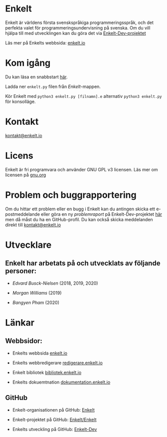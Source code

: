 # Enkelt
Enkelt är världens första svenskspråkiga programmeringsspråk, och det perfekta valet för programmeringsundervisning på svenska. Om du vill hjälpa till med utvecklingen kan du göra det via [Enkelt-Dev-projektet](https://github.com/Enkelt/Enkelt-Dev)

Läs mer på Enkelts webbsida: [enkelt.io](https://enkelt.io)

# Kom igång
Du kan läsa en snabbstart [här](https://enkelt.io/start).

Ladda ner `enkelt.py` filen från *Enkelt*-mappen.

Kör Enkelt med `python3 enkelt.py [filnamn].e` alternativ `python3 enkelt.py` för konsolläge.

# Kontakt
[kontakt@enkelt.io](mailto:kontakt@enkelt.io)

# Licens
Enkelt är fri programvara och använder GNU GPL v3 licensen. Läs mer om licensen på [gnu.org](https://gnu.org)

# Problem och buggrapportering
Om du hittar ett problem eller en bugg i Enkelt kan du antingen skicka ett e-postmeddelande eller göra en ny _problemraport_ på Enkelt-Dev-projektet [här](https://github.com/Enkelt/Enkelt-Dev/issues) men då måst du ha en GitHub-profil. Du kan också skicka meddelanden direkt till [kontakt@enkelt.io](mailto:kontakt@enkelt.io)

# Utvecklare
## Enkelt har arbetats på och utvecklats av följande personer:

* _Edvard Busck-Nielsen_ (2018, 2019, 2020)

* _Morgan Williams_ (2019)

* _Bangyen Pham_ (2020)

# Länkar

## Webbsidor:

* Enkelts webbsida [enkelt.io](https://enkelt.io)

* Enkelts webbredigerare [redigerare.enkelt.io](https://redigerare.enkelt.io)

* Enkelt bibliotek [bibliotek.enkelt.io](https://bibliotek.enkelt.io)

* Enkelts dokuemtnation [dokumentation.enkelt.io](https://dokumentation.enkelt.io)

## GitHub

* Enkelt-organisationen på GitHub: [Enkelt](https://github.com/Enkelt)

* Enkelt-projektet på GitHub: [Enkelt/Enkelt](https://github.com/Enkelt/Enkelt)

* Enkelts utveckling på GitHub: [Enkelt-Dev](https://github.com/Enkelt/Enkelt-Dev)

